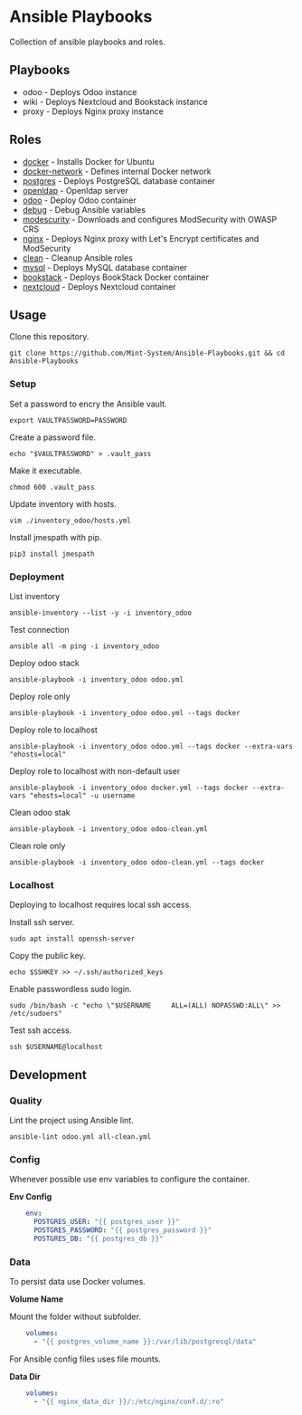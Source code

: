 # Ansible Playbooks

Collection of ansible playbooks and roles.

## Playbooks

* odoo - Deploys Odoo instance
* wiki - Deploys Nextcloud and Bookstack instance
* proxy - Deploys Nginx proxy instance

## Roles

* [docker](./roles/docker/README.md) - Installs Docker for Ubuntu
* [docker-network](./roles/docker-network/README.md) - Defines internal Docker network
* [postgres](./roles/postgres/README.md) - Deploys PostgreSQL database container
* [openldap](./roles/openldap/README.md) - Openldap server
* [odoo](./roles/odoo/README.md) - Deploy Odoo container
* [debug](./roles/debug/README.md) - Debug Ansible variables
* [modescurity](./roles/modescurity/README.md) - Downloads and configures ModSecurity with OWASP CRS
* [nginx](./roles/nginx/README.md) - Deploys Nginx proxy with Let's Encrypt certificates and ModSecurity
* [clean](./roles/clean/README.md) - Cleanup Ansible roles
* [mysql](./roles/mysql/README.md) - Deploys MySQL database container
* [bookstack](./roles/bookstack/README.md) - Deploys BookStack Docker container
* [nextcloud](./roles/nextcloud/README.md) - Deploys Nextcloud container

## Usage

Clone this repository.

`git clone https://github.com/Mint-System/Ansible-Playbooks.git && cd Ansible-Playbooks`

### Setup

Set a password to encry the Ansible vault.

`export VAULTPASSWORD=PASSWORD`

Create a password file.

`echo "$VAULTPASSWORD" > .vault_pass`

Make it executable.

`chmod 600 .vault_pass`

Update inventory with hosts.

`vim ./inventory_odoo/hosts.yml`

Install jmespath with pip.

`pip3 install jmespath`

### Deployment

List inventory

`ansible-inventory --list -y -i inventory_odoo`

Test connection

`ansible all -m ping -i inventory_odoo`

Deploy odoo stack

`ansible-playbook -i inventory_odoo odoo.yml`

Deploy role only

`ansible-playbook -i inventory_odoo odoo.yml --tags docker`

Deploy role to localhost

`ansible-playbook -i inventory_odoo odoo.yml --tags docker --extra-vars "ehosts=local"`

Deploy role to localhost with non-default user

`ansible-playbook -i inventory_odoo docker.yml --tags docker --extra-vars "ehosts=local" -u username`

Clean odoo stak

`ansible-playbook -i inventory_odoo odoo-clean.yml`

Clean role only

`ansible-playbook -i inventory_odoo odoo-clean.yml --tags docker`

### Localhost

Deploying to localhost requires local ssh access.

Install ssh server.

`sudo apt install openssh-server`

Copy the public key.

`echo $SSHKEY >> ~/.ssh/authorized_keys`

Enable passwordless sudo login.

`sudo /bin/bash -c "echo \"$USERNAME     ALL=(ALL) NOPASSWD:ALL\" >> /etc/sudoers"`

Test ssh access.

`ssh $USERNAME@localhost`

## Development

### Quality

Lint the project using Ansible lint.

`ansible-lint odoo.yml all-clean.yml`

### Config

Whenever possible use env variables to configure the container.

**Env Config**

```yml
    env:
      POSTGRES_USER: "{{ postgres_user }}"
      POSTGRES_PASSWORD: "{{ postgres_password }}"
      POSTGRES_DB: "{{ postgres_db }}"
```

### Data

To persist data use Docker volumes.

**Volume Name**

Mount the folder without subfolder.

```yml
    volumes:
      - "{{ postgres_volume_name }}:/var/lib/postgresql/data"
```

For Ansible config files uses file mounts.

**Data Dir**

```yml
    volumes:
      - "{{ nginx_data_dir }}/:/etc/nginx/conf.d/:ro"
```